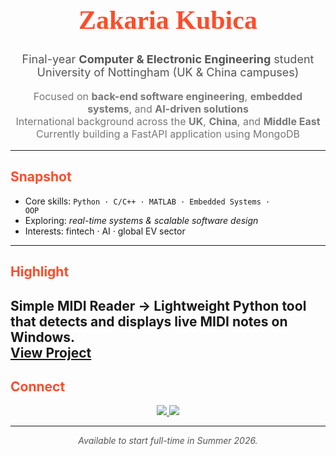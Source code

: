 <h1 align="center" style="font-family:Arial Black; font-size:42px; color:#FF4C29;">
  Zakaria Kubica
</h1>

<p align="center" style="font-size:18px; color:#555;">
  Final-year <b>Computer & Electronic Engineering</b> student  
  University of Nottingham (UK & China campuses)
</p>

<p align="center" style="font-size:16px; color:#777;">
  Focused on <b>back-end software engineering</b>, <b>embedded systems</b>, and <b>AI-driven solutions</b><br>
  International background across the <b>UK</b>, <b>China</b>, and <b>Middle East</b><br>
  Currently building a FastAPI application using MongoDB
</p>

---

<h2 style="color:#FF4C29;">Snapshot</h2>

- Core skills: <code>Python · C/C++ · MATLAB · Embedded Systems · OOP</code>  
- Exploring: <i>real-time systems & scalable software design</i>  
- Interests: fintech · AI · global EV sector  

---

<h2 style="color:#FF4C29;">Highlight</h2>

<b>Simple MIDI Reader</b> → Lightweight Python tool that detects and displays live MIDI notes on Windows.  
<a href="https://github.com/zakariakubica/midi-note-recognition">View Project</a>
---

<h2 style="color:#FF4C29;">Connect</h2>

<p align="center">
  <a href="https://www.linkedin.com/in/zakaria-kubica-7a7693379/">
    <img src="https://img.shields.io/badge/LinkedIn-0A66C2?style=for-the-badge&logo=linkedin&logoColor=white"/>
  </a>
  <a href="mailto:zakariakubica@gmail.com">
    <img src="https://img.shields.io/badge/Email-D14836?style=for-the-badge&logo=gmail&logoColor=white"/>
  </a>
</p>

---

<p align="center" style="color:#555;">
  <i>Available to start full-time in Summer 2026.</i>
</p>
